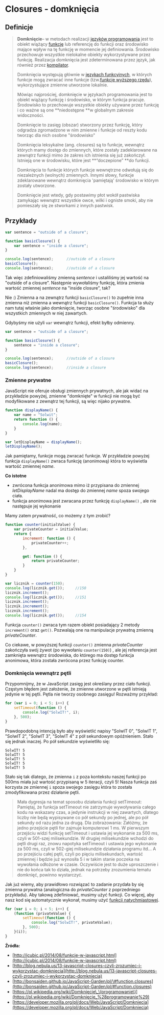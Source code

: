 # Closures - domknięcia

## Definicje

> **Domknięcie**– w metodach realizacji [języków programowania](https://pl.wikipedia.org/wiki/Język_programowania) jest to obiekt wiążący [funkcję](https://pl.wikipedia.org/wiki/Funkcja) lub referencję do funkcji oraz środowisko mające wpływ na tę funkcję w momencie jej definiowania. Środowisko przechowuje wszystkie nielokalne obiekty wykorzystywane przez funkcję. Realizacja domknięcia jest zdeterminowana przez język, jak również przez [kompilator](https://pl.wikipedia.org/wiki/Kompilator).
>
> Domknięcia występują głównie w [językach funkcyjnych](https://pl.wikipedia.org/wiki/Język_funkcyjny), w których funkcje mogą zwracać inne funkcje \(tzw.[funkcje wyższego rzędu](https://pl.wikipedia.org/wiki/Funkcja_wyższego_rzędu)\), wykorzystujące zmienne utworzone lokalnie.
>
> Mówiąc najprościej, domknięcie w językach programowania jest to obiekt wiążący funkcję i środowisko, w którym funkcja pracuje. Środowisko to przechowuje wszystkie obiekty używane przez funkcję i co ważne są one **niedostępne **w globalnym zakresie widoczności.
>
> Domknięcie to zasięg \(obszar\) stworzony przez funkcję, który odgradza zgromadzone w nim zmienne i funkcje od reszty kodu tworząc dla nich osobne "środowisko"
>
> Domknięcia leksykalne \(ang. closures\) są to funkcje, wewnątrz których mamy dostęp do zmiennych, które zostały zadeklarowane na zewnątrz funkcji mimo że zakres ich istnienia się już zakończył. Istnieją one w środowisku, które jest **“doczepione” **do funkcji.
>
> Domknięcia to funkcje których funkcje wewnętrzne odwołują się do niezależnych \(wolnych\) zmiennych. Innymi słowy, funkcje zdeklarowane wewnątrz domknięcia 'pamiętają' środowisko w którym zostały utworzone.
>
> Domknięcie jest wtedy, gdy postawimy płot wokół pastwiska zamykając wewnątrz wszystkie owce, wilki i ogniste smoki, aby nie pomieszały się ze stworkami z innych pastwisk.

## Przykłady

```js
var sentence = "outside of a closure";

function basicClosure() {
    var sentence = "inside a closure";
}

console.log(sentence);      //outside of a closure
basicClosure();
console.log(sentence);      //outside of a closure
```

Tak więc zdefiniowaliśmy zmienną _sentence_ i ustaliliśmy jej wartość na "outside of a closure". Następnie wywołaliśmy funkcję, która zmienia wartość zmiennej _sentence_ na "inside closure", tak?

Nie :\) Zmienna a na zewnątrz funkcji `basicClosure()` to zupełnie inna zmienna niż zmienna a wewnątrz funkcji `basicClosure()`. Funkcja ta służy nam tutaj właśnie jako domknięcie, tworząc osobne "środowisko" dla wszystkich zmiennych w niej zawartych.

Gdybyśmy nie użyli `var` wewnątrz funkcji, efekt byłby odmienny.

```js
var sentence = "outside of a closure";

function basicClosure() {
    sentence = "inside a closure";
}

console.log(sentence);      //outside of a closure
basicClosure();
console.log(sentence);      //inside a closure
```

### Zmienne prywatne

JavaScript nie oferuje obsługi zmiennych prywatnych, ale jak widać na przykładzie powyżej, zmienne "domknięte" w funkcji nie mogą być modyfikowane z zewnątrz tej funkcji, są więc nijako prywatne.

```js
function displayName() {
    var name = "Solwit";
    return function () {
        console.log(name);
    }
}

var letDisplayName = displayName();
letDisplayName();
```

Jak pamiętamy, funkcje mogą zwracać funkcje. W przykładzie powyżej funkcja `displayName()` zwraca funkcję  \(anonimową\) która to wyświetla wartość zmiennej _name_.

**Co istotne**

* zwrócona funkcja anonimowa mimo iż przypisana do zmiennej _letDisplayName_ nadal ma dostęp do zmiennej _name_ spoza swojego ciała.
* funkcja anonimowa jest zwracana przez funkcję `displayName()` , ale nie następuje jej wykonanie

Mamy zatem prywatność, co możemy z tym zrobić?

```js
function counter(initialValue) {
    var privateCounter = initialValue;
    return {
        increment: function () {
            privateCounter++;
        },

        get: function () {
            return privateCounter;
        }
    }
}

var licznik = counter(150);
console.log(licznik.get());     //150
licznik.increment();
console.log(licznik.get());     //151
licznik.increment();
licznik.increment();
licznik.increment();
console.log(licznik.get());     //154
```

Funkcja `counter()` zwraca tym razem obiekt posiadający 2 metody  `increment()` oraz `get()`. Pozwalają one na manipulacje prywatną zmienną  _privateCounter_.

Co ciekawe, w powyższej funkcji `counter()` zmienna _privateCounter_ zakończyła swój żywot \(po wywołaniu `counter(150)`\) , ale jej referencja jest zamknięta wewnątrz środowiska, do którego ma dostęp funkcja anonimowa, która została zwrócona przez funkcję counter.

### Domknięcia wewnątrz pętli

Przypomnijmy, że w JavaScript zasięg jest określany przez ciało funkcji.  Częstym błędem jest założenie, że zmienne utworzone w pętli istnieją jedynie w tej pętli.  Pętla nie tworzy osobnego zasięgu!  Rozważmy przykład:

```js
for (var i = 0; i < 5; i++) {
    setTimeout(function () {
        console.log("SolwIT!", i);
    }, 500);
}
```

Prawdopodobną  intencją  było aby wyświetlić napisy "SolwIT 0", "SolwIT 1", "SolwIT 2", "SolwIT 3", "SolwIT 4" z  pół sekundowym opóźnieniem.   Stało się jednak inaczej.  Po pół sekundzie wyświetliło się:

```
SolwIT! 5
SolwIT! 5
SolwIT! 5
SolwIT! 5
SolwIT! 5
```

Stało się tak dlatego, że zmienna `i` z poza kontekstu naszej funkcji  po  500ms miała już wartość przypisaną w 5 iteracji, czyli 5!  Nasza funkcja zaś korzysta ze zmiennej `i`  spoza swojego zasięgu która to została zmodyfikowana przez działanie pętli.

> Mała dygresja na temat sposobu działania funkcji setTimeout: Pamiętaj, że funkcja setTimeout nie zatrzymuje wywoływania całego kodu na wskazany czas, a jedynie instrukcji w niej zawartych, dlatego liczby nie będą wypisywane co pół sekundy po jednej, ale po pół sekundy od razu jedna za drugą. Dla zobrazowania: Załóżmy, że jedno przejście pętli for zajmuje komputerowi 1 ms. W pierwszym przejściu widzi funkcję setTimeout i ustawia jej wykonanie za 500 ms, czyli w 501-szej milisekundzie. W drugiej milisekundzie wchodzi do pętli drugi raz, znowu napotyka setTimeout i ustawia jego wykonanie za 500 ms, czyli w 502-giej milisekundzie działania programu itd... A po przejściu całej pętli, czyli po pięciu milisekundach, wartość zmiennej i będzie już wynosiła 5 i w takim stanie poczeka na wywołania odłożone w czasie. Oczywiście jest to duże uproszczenie i nie do końca tak to działa, jednak na potrzeby zrozumienia tematu domknięć, powinno wystarczyć.

Jak już wiemy, aby prawidłowo rozwiązać to zadanie przydała by się zmienna prywatna \(analogiczna do _privateCounter_ z  poprzedniego przykładu\). Aby takową zdefiniować, musimy użyć funkcji.  Co więcej, aby nasz kod się automatycznie wykonał, musimy użyć  [funkcji natychmiastowej](/immediately-invoked-function-expression-iife.md).

```js
for (var i = 0; i < 5; i++) {
    (function (privateValue) {
        setTimeout(function () {
            console.log("SolwIT!", privateValue);
        }, 500);
    }(i));
}
```

**Źródła:**

* [http://jcubic.pl/2014/08/funkcje-w-javascript.html](http://jcubic.pl/2014/08/funkcje-w-javascript.html)
* [http://blog.nebula.us/13-javascript-closures-czyli-zrozumiec-i-wykorzystac-domkniecia](http://blog.nebula.us/13-javascript-closures-czyli-zrozumiec-i-wykorzystac-domkniecia)
* [http://bonsaiden.github.io/JavaScript-Garden/pl/\#function.closures](http://bonsaiden.github.io/JavaScript-Garden/pl/#function.closures)
* [https://pl.wikipedia.org/wiki/Domknięcie\_\(programowanie\)](https://pl.wikipedia.org/wiki/Domknięcie_%28programowanie%29)
* [https://developer.mozilla.org/pl/docs/Web/JavaScript/Domkniecia](https://developer.mozilla.org/pl/docs/Web/JavaScript/Domkniecia)



